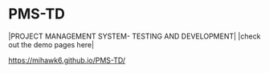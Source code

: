 # PMS-TD
|PROJECT MANAGEMENT SYSTEM- TESTING AND DEVELOPMENT|
|check out the demo pages here|


https://mihawk6.github.io/PMS-TD/
